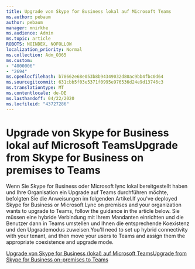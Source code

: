 ```yaml
---
title: Upgrade von Skype for Business lokal auf Microsoft Teams
ms.author: pebaum
author: pebaum
manager: mnirkhe
ms.audience: Admin
ms.topic: article
ROBOTS: NOINDEX, NOFOLLOW
localization_priority: Normal
ms.collection: Adm_O365
ms.custom:
- "4000006"
- "2694"
ms.openlocfilehash: b78662e68e053b8b94349032d80ac9bb4fbc0d64
ms.sourcegitcommit: 631cbb5f03e5371f0995e976536d24e9d13746c3
ms.translationtype: MT
ms.contentlocale: de-DE
ms.lasthandoff: 04/22/2020
ms.locfileid: "43727286"
---
```

# <a name="upgrade-from-skype-for-business-on-premises-to-teams"></a><span data-ttu-id="c7e64-102">Upgrade von Skype for Business lokal auf Microsoft Teams</span><span class="sxs-lookup"><span data-stu-id="c7e64-102">Upgrade from Skype for Business on premises to Teams</span></span>

<span data-ttu-id="c7e64-103">Wenn Sie Skype for Business oder Microsoft lync lokal bereitgestellt haben und Ihre Organisation ein Upgrade auf Teams durchführen möchte, befolgten Sie die Anweisungen im folgenden Artikel.</span><span class="sxs-lookup"><span data-stu-id="c7e64-103">If you've deployed Skype for Business or Microsoft Lync on premises and your organization wants to upgrade to Teams, follow the guidance in the article below.</span></span> <span data-ttu-id="c7e64-104">Sie müssen eine hybride Verbindung mit Ihrem Mandanten einrichten und die Benutzer dann in Teams umstellen und Ihnen die entsprechende Koexistenz und den Upgrademodus zuweisen.</span><span class="sxs-lookup"><span data-stu-id="c7e64-104">You'll need to set up hybrid connectivity with your tenant, and then move your users to Teams and assign them the appropriate coexistence and upgrade mode.</span></span> 

[<span data-ttu-id="c7e64-105">Upgrade von Skype for Business (lokal) auf Microsoft Teams</span><span class="sxs-lookup"><span data-stu-id="c7e64-105">Upgrade from Skype for Business on-premises to Teams</span></span>](https://docs.microsoft.com/MicrosoftTeams/upgrade-to-teams-execute-skypeforbusinesshybridonprem)

